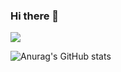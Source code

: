 ### Hi there 👋

<!--
**pkryusuf/pkryusuf** is a ✨ _special_ ✨ repository because its `README.md` (this file) appears on your GitHub profile.

Here are some ideas to get you started:

- 🔭 I’m currently working on ...
- 🌱 I’m currently learning ...
- 👯 I’m looking to collaborate on ...
- 🤔 I’m looking for help with ...
- 💬 Ask me about ...
- 📫 How to reach me: ...
- 😄 Pronouns: ...
- ⚡ Fun fact: ...
-->



![](https://komarev.com/ghpvc/?username=your-github-pkryusuf)

![Anurag's GitHub stats](https://github-readme-stats.vercel.app/api?username=pkryusuf&show_icons=true&hide=contribs&theme=github_dark)

